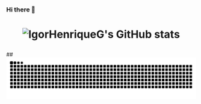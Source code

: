 ### Hi there 👋


##

<h1 align="center">
  
![IgorHenriqueG's GitHub stats](https://github-readme-stats.vercel.app/api?username=BryanBeckham06&show_icons=true&theme=radical)

</h1>
##

<img align="center" alt="snake eating my contributions" src="https://raw.githubusercontent.com/vinimanzano/vinimanzano/output/github-contribution-grid-snake-dark.svg">

